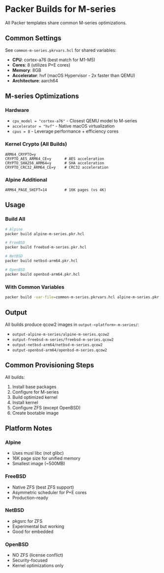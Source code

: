 # Packer Builds for M-series

All Packer templates share common M-series optimizations.

## Common Settings

See `common-m-series.pkrvars.hcl` for shared variables:

- **CPU**: cortex-a76 (best match for M1-M5)
- **Cores**: 8 (utilizes P+E cores)
- **Memory**: 8GB
- **Accelerator**: hvf (macOS Hypervisor - 2x faster than QEMU)
- **Architecture**: aarch64

## M-series Optimizations

### Hardware
- `cpu_model = "cortex-a76"` - Closest QEMU model to M-series
- `accelerator = "hvf"` - Native macOS virtualization
- `cpus = 8` - Leverage performance + efficiency cores

### Kernel Crypto (All Builds)
```
ARM64_CRYPTO=y
CRYPTO_AES_ARM64_CE=y      # AES acceleration
CRYPTO_SHA256_ARM64=y      # SHA acceleration
CRYPTO_CRC32_ARM64_CE=y    # CRC32 acceleration
```

### Alpine Additional
```
ARM64_PAGE_SHIFT=14        # 16K pages (vs 4K)
```

## Usage

### Build All
```bash
# Alpine
packer build alpine-m-series.pkr.hcl

# FreeBSD
packer build freebsd-m-series.pkr.hcl

# NetBSD
packer build netbsd-arm64.pkr.hcl

# OpenBSD
packer build openbsd-arm64.pkr.hcl
```

### With Common Variables
```bash
packer build -var-file=common-m-series.pkrvars.hcl alpine-m-series.pkr.hcl
```

## Output

All builds produce qcow2 images in `output-<platform>-m-series/`:

- `output-alpine-m-series/alpine-m-series.qcow2`
- `output-freebsd-m-series/freebsd-m-series.qcow2`
- `output-netbsd-arm64/netbsd-m-series.qcow2`
- `output-openbsd-arm64/openbsd-m-series.qcow2`

## Common Provisioning Steps

All builds:
1. Install base packages
2. Configure for M-series
3. Build optimized kernel
4. Install kernel
5. Configure ZFS (except OpenBSD)
6. Create bootable image

## Platform Notes

### Alpine
- Uses musl libc (not glibc)
- 16K page size for unified memory
- Smallest image (~500MB)

### FreeBSD
- Native ZFS (best ZFS support)
- Asymmetric scheduler for P+E cores
- Production-ready

### NetBSD
- pkgsrc for ZFS
- Experimental but working
- Good for embedded

### OpenBSD
- NO ZFS (license conflict)
- Security-focused
- Kernel optimizations only
